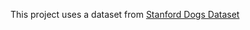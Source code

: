 This project uses a dataset from [Stanford Dogs Dataset](http://vision.stanford.edu/aditya86/ImageNetDogs/)
